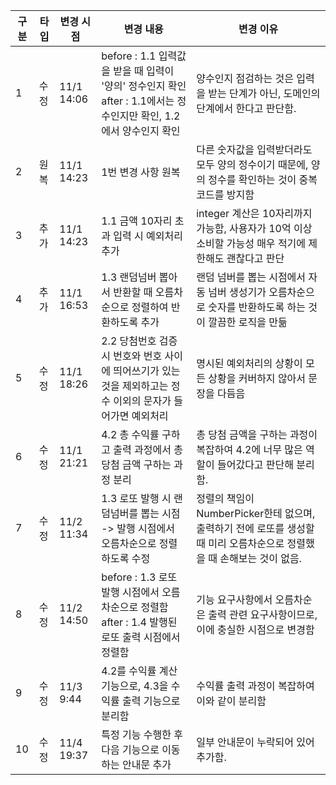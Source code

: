 | 구분 | 타입 | 변경 시점   | 변경 내용                                                                            | 변경 이유                                                                      |
|----|----|------------|----------------------------------------------------------------------------------|----------------------------------------------------------------------------|
| 1  | 수정 | 11/1 14:06 | before : 1.1 입력값을 받을 때 입력이 '양의' 정수인지 확인<br>after : 1.1에서는 정수인지만 확인, 1.2에서 양수인지 확인 | 양수인지 점검하는 것은 입력을 받는 단계가 아닌, 도메인의 단계에서 한다고 판단함.                             |
| 2  | 원복 | 11/1 14:23 | 1번 변경 사항 원복 | 다른 숫자값을 입력받더라도 모두 양의 정수이기 때문에, 양의 정수를 확인하는 것이 중복 코드를 방지함                   |
| 3  | 추가 | 11/1 14:23 | 1.1 금액 10자리 초과 입력 시 예외처리 추가 | integer 계산은 10자리까지 가능함, 사용자가 10억 이상 소비할 가능성 매우 적기에 제한해도 괜찮다고 판단            |
| 4  | 추가 | 11/1 16:53 | 1.3 랜덤넘버 뽑아서 반환할 때 오름차순으로 정렬하여 반환하도록 추가 | 랜덤 넘버를 뽑는 시점에서 자동 넘버 생성기가 오름차순으로 숫자를 반환하도록 하는 것이 깔끔한 로직을 만듦                |
| 5  | 수정 | 11/1 18:26 | 2.2 당첨번호 검증 시 번호와 번호 사이에 띄어쓰기가 있는 것을 제외하고는 정수 이외의 문자가 들어가면 예외처리 | 명시된 예외처리의 상황이 모든 상황을 커버하지 않아서 문장을 다듬음                                      |
| 6  | 수정 | 11/1 21:21 | 4.2 총 수익률 구하고 출력 과정에서 총 당첨 금액 구하는 과정 분리 | 총 당첨 금액을 구하는 과정이 복잡하여 4.2에 너무 많은 역할이 들어갔다고 판단해 분리함.                        |
| 7  | 수정 | 11/2 11:34 | 1.3 로또 발행 시 랜덤넘버를 뽑는 시점 -> 발행 시점에서 오름차순으로 정렬하도록 수정 | 정렬의 책임이 NumberPicker한테 없으며, 출력하기 전에 로또를 생성할 때 미리 오름차순으로 정렬했을 때 손해보는 것이 없음. |
| 8  | 수정 | 11/2 14:50 | before : 1.3 로또 발행 시점에서 오름차순으로 정렬함 <br>after : 1.4 발행된 로또 출력 시점에서 정렬함 | 기능 요구사항에서 오름차순은 출력 관련 요구사항이므로, 이에 충실한 시점으로 변경함 |
| 9  | 수정 | 11/3 9:44  | 4.2를 수익률 계산 기능으로, 4.3을 수익률 출력 기능으로 분리함 | 수익률 출력 과정이 복잡하여 이와 같이 분리함 |
| 10 | 수정 | 11/4 19:37 | 특정 기능 수행한 후 다음 기능으로 이동하는 안내문 추가 | 일부 안내문이 누락되어 있어 추가함. |